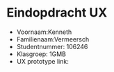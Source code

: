 # Eindopdracht UX

- Voornaam:Kenneth
- Familienaam:Vermeersch
- Studentnummer: 106246
- Klasgroep: 1GMB
- UX prototype link: 
